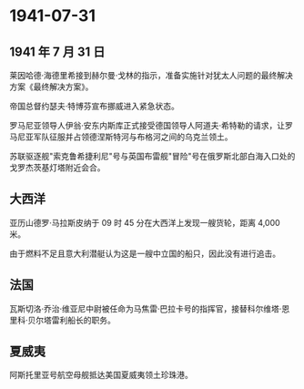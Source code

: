 # 1941-07-31

## 1941 年 7 月 31 日

莱因哈德·海德里希接到赫尔曼·戈林的指示，准备实施针对犹太人问题的最终解决方案《最终解决方案》。

帝国总督约瑟夫·特博芬宣布挪威进入紧急状态。

罗马尼亚领导人伊翁·安东内斯库正式接受德国领导人阿道夫·希特勒的请求，让罗马尼亚军队征服并占领德涅斯特河与布格河之间的乌克兰领土。

苏联驱逐舰"索克鲁希捷利尼"号与英国布雷舰"冒险"号在俄罗斯北部白海入口处的戈罗杰茨基灯塔附近会合。

## 大西洋

亚历山德罗·马拉斯皮纳于 09 时 45 分在大西洋上发现一艘货轮，距离 4,000
米。

由于燃料不足且意大利潜艇认为这是一艘中立国的船只，因此没有进行追击。

## 法国

瓦斯切洛·乔治·维亚尼中尉被任命为马焦雷·巴拉卡号的指挥官，接替科尔维塔·恩里科·贝尔塔雷利船长的职务。

## 夏威夷

阿斯托里亚号航空母舰抵达美国夏威夷领土珍珠港。




